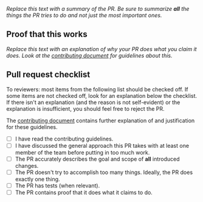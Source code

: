 _Replace this text with a summary of the PR. Be sure to summarize **all** the things the PR tries to do and not just the most important ones._

## Proof that this works

_Replace this text with an explanation of why your PR does what you claim it does. Look at the [contributing document](https://github.com/rubikloud/pytemplate/blob/master/docs/contributing.md) for guidelines about this._

## Pull request checklist

To reviewers: most items from the following list should be checked off. If some items are not checked off, look for an explanation below the checklist. If there isn't an explanation (and the reason is not self-evident) or the explanation is insufficient, you should feel free to reject the PR.

<!--
To the author:

Leave the checklist unmodified. After the PR is created, see if you can check
off all of the items here.

You are discouraged from ignoring these requirements. But if you find yourself
doing so, consider explaining your reasons below the checklist.

-->

The [contributing document](https://github.com/rubikloud/pytemplate/blob/master/docs/contributing.md) contains further explanation of and justification for these guidelines.

- [ ] I have read the contributing guidelines.
- [ ] I have discussed the general approach this PR takes with at least one member of the team before putting in too much work.
- [ ] The PR accurately describes the goal and scope of **all** introduced changes.
- [ ] The PR doesn't try to accomplish too many things. Ideally, the PR does exactly one thing.
- [ ] The PR has tests (when relevant).
- [ ] The PR contains proof that it does what it claims to do.
